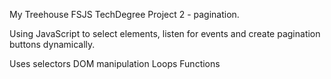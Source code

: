 
My Treehouse FSJS TechDegree Project 2 - pagination.

Using JavaScript to select elements, listen for events and create pagination buttons dynamically.

Uses selectors
DOM manipulation
Loops
Functions
